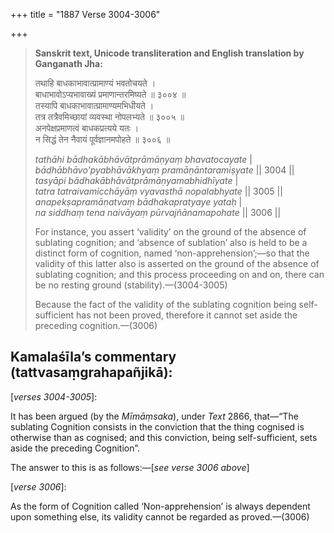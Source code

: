 +++
title = "1887 Verse 3004-3006"

+++
> **Sanskrit text, Unicode transliteration and English translation by Ganganath Jha:** 
>
> तथाहि बाधकाभावात्प्रामाण्यं भवतोचयते ।  
> बाधाभावोऽप्यभावाख्यं प्रमाणान्तरमिष्यते ॥ ३००४ ॥  
> तस्यापि बाधकाभावात्प्रामाण्यमभिधीयते ।  
> तत्र तत्रैवमिच्छायां व्यवस्था नोपलभ्यते ॥ ३००५ ॥  
> अनपेक्षप्रमाणत्वं बाधकप्रत्यये यतः ।  
> न सिद्धं तेन नैवायं पूर्वज्ञानमपोहते ॥ ३००६ ॥ 
>
> *tathāhi bādhakābhāvātprāmāṇyaṃ bhavatocayate* \|  
> *bādhābhāvo'pyabhāvākhyaṃ pramāṇāntaramiṣyate* \|\| 3004 \|\|  
> *tasyāpi bādhakābhāvātprāmāṇyamabhidhīyate* \|  
> *tatra tatraivamicchāyāṃ vyavasthā nopalabhyate* \|\| 3005 \|\|  
> *anapekṣapramāṇatvaṃ bādhakapratyaye yataḥ* \|  
> *na siddhaṃ tena naivāyaṃ pūrvajñānamapohate* \|\| 3006 \|\| 
>
> For instance, you assert ‘validity’ on the ground of the absence of sublating cognition; and ‘absence of sublation’ also is held to be a distinct form of cognition, named ‘non-apprehension’;—so that the validity of this latter also is asserted on the ground of the absence of sublating cognition; and this process proceeding on and on, there can be no resting ground (stability).—(3004-3005) 
>
> Because the fact of the validity of the sublating cognition being self-sufficient has not been proved, therefore it cannot set aside the preceding cognition.—(3006)



## Kamalaśīla’s commentary (tattvasaṃgrahapañjikā):

[*verses 3004-3005*]:

It has been argued (by the *Mīmāṃsaka*), under *Text* 2866, that—“The sublating Cognition consists in the conviction that the thing cognised is otherwise than as cognised; and this conviction, being self-sufficient, sets aside the preceding Cognition”.

The answer to this is as follows:—[*see verse 3006 above*]

[*verse 3006*]:

As the form of Cognition called ‘Non-apprehension’ is always dependent upon something else, its validity cannot be regarded as proved.—(3006)


